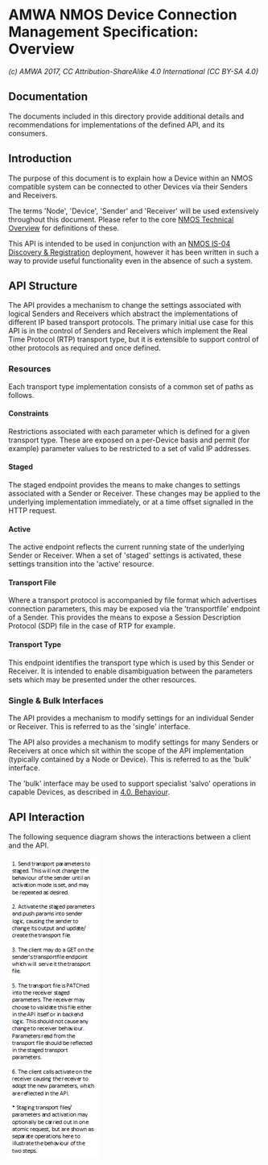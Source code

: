 # AMWA NMOS Device Connection Management Specification: Overview

_(c) AMWA 2017, CC Attribution-ShareAlike 4.0 International (CC BY-SA 4.0)_

## Documentation

The documents included in this directory provide additional details and recommendations for implementations of the defined API, and its consumers.

## Introduction

The purpose of this document is to explain how a Device within an NMOS compatible system can be connected to other Devices via their Senders and Receivers.

The terms 'Node', 'Device', 'Sender' and 'Receiver' will be used extensively throughout this document. Please refer to the core [NMOS Technical Overview](https://github.com/AMWA-TV/nmos/blob/master/NMOS_Technical_Overview.md) for definitions of these.

This API is intended to be used in conjunction with an [NMOS IS-04 Discovery & Registration](https://github.com/AMWA-TV/nmos-discovery-registration) deployment, however it has been written in such a way to provide useful functionality even in the absence of such a system.

## API Structure

The API provides a mechanism to change the settings associated with logical Senders and Receivers which abstract the implementations of different IP based transport protocols. The primary initial use case for this API is in the control of Senders and Receivers which implement the Real Time Protocol (RTP) transport type, but it is extensible to support control of other protocols as required and once defined.

### Resources

Each transport type implementation consists of a common set of paths as follows.

#### Constraints

Restrictions associated with each parameter which is defined for a given transport type. These are exposed on a per-Device basis and permit (for example) parameter values to be restricted to a set of valid IP addresses.

#### Staged

The staged endpoint provides the means to make changes to settings associated with a Sender or Receiver. These changes may be applied to the underlying implementation immediately, or at a time offset signalled in the HTTP request.

#### Active

The active endpoint reflects the current running state of the underlying Sender or Receiver. When a set of 'staged' settings is activated, these settings transition into the 'active' resource.

#### Transport File

Where a transport protocol is accompanied by file format which advertises connection parameters, this may be exposed via the 'transportfile' endpoint of a Sender. This provides the means to expose a Session Description Protocol (SDP) file in the case of RTP for example.

#### Transport Type

This endpoint identifies the transport type which is used by this Sender or Receiver. It is intended to enable disambiguation between the parameters sets which may be presented under the other resources.

### Single & Bulk Interfaces

The API provides a mechanism to modify settings for an individual Sender or Receiver. This is referred to as the 'single' interface.

The API also provides a mechanism to modify settings for many Senders or Receivers at once which sit within the scope of the API implementation (typically contained by a Node or Device). This is referred to as the 'bulk' interface.

The 'bulk' interface may be used to support specialist 'salvo' operations in capable Devices, as described in [4.0. Behaviour](4.0._Behaviour.md).

## API Interaction

The following sequence diagram shows the interactions between a client and the API.

![Connection Management Sequence](images/direct_seq_diagram.png)
